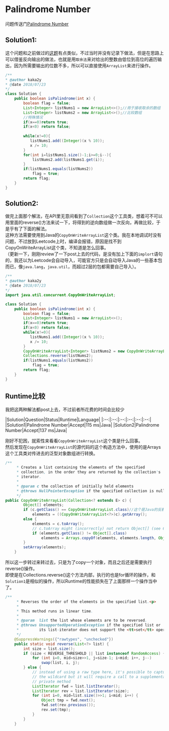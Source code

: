 # Palindrome Number
问题传送门[Palindrome Number](https://leetcode.com/problems/palindrome-number/description/)

## Solution1:
这个问题和之前做过的[这题](https://leetcode.com/problems/reverse-integer/description/)有点类似，不过当时并没有记录下做法，但是在思路上可以借鉴反向输出的做法，也就是用`取余法`来对给出的整数由低位到高位的遍历输出，因为所需要输出的位数不多，所以可以直接使用`ArrayList`来进行操作。
```java
/**
* @author kaka2y
* @date 2018/07/23
*/
class Solution {
    public boolean isPalindrome(int x) {
    	boolean flag = false;
        List<Integer> listNums1 = new ArrayList<>();//用于接收取余的数组
        List<Integer> listNums2 = new ArrayList<>();//比较数组
        //特殊情况
        if(x==0)return true;
        if(x<0) return false;
        
        while(x!=0){
           listNums1.add((Integer)(x % 10));
           x /= 10;
        }
        for(int i=listNums1.size()-1;i>=0;i--){
        	listNums2.add(listNums1.get(i));
        }
        if(listNums1.equals(listNums2))
        	flag = true;
        return flag;
    }
}
```
## Solution2:
做完上面那个解法，在API里无意间看到了`Collection`这个工具类，想着可不可以用里面的reverse()方法来试一下，将得到的逆向数组做一次反向，再做比较，于是乎有了下面的解法。  
这种方法需要使用到Java的`CopyOnWriteArrayList`这个类。我在本地调试时没有问题，不过放到Leetcode上时，编译会报错，原因是找不到CopyOnWriteArrayList这个类，不知道是怎么回事。  
（更新一下，刚刚review了一下post上去的代码，是没有加上下面的`implort`语句的，我还以为Leetcode会自动导入，可能官方只是会自动导入Java的一些基本包而已，像`java.lang`，`java.util`，而超过2层的包都需要自己导入）。

```java
/**
* @author kaka2y
* @date 2018/07/23
*/
import java.util.concurrent.CopyOnWriteArrayList;

class Solution {
    public boolean isPalindrome(int x) {
    	boolean flag = false;
        List<Integer> listNums1 = new ArrayList<>();
        if(x==0)return true;
        if(x<0) return false;
        while(x!=0){
           listNums1.add((Integer)(x % 10));
           x /= 10;
        }
        CopyOnWriteArrayList<Integer> listNums2 = new CopyOnWriteArrayList<>(listNums1);
        Collections.reverse(listNums2);
        if(listNums1.equals(listNums2))
        	flag = true;
        return flag;
    }
}
```
## Runtime比较
我把这两种解法都post上去，不过前者所花费的时间会比较少  

|Solution|Question|Status|Runtime|Language|
|:--:|:--:|:--:|:--:|:--:|:--:|
|Solution1|Palindrome Number|Accept|115 ms|Java|
|Solution2|Palindrome Number|Accept|137 ms|Java|

刚好不犯困，就索性来看看`CopyOnWriteArrayList`这个类是什么回事。  
然后发现在`CopyOnWriteArrayList`的源代码的这个构造方法中，使用的是Arrays这个工具类对传进去的泛型对象数组进行转换。  
```java
/**
     * Creates a list containing the elements of the specified
     * collection, in the order they are returned by the collection's
     * iterator.
     *
     * @param c the collection of initially held elements
     * @throws NullPointerException if the specified collection is null
     */
public CopyOnWriteArrayList(Collection<? extends E> c) {
        Object[] elements;
        if (c.getClass() == CopyOnWriteArrayList.class)//这个是Java的反射机制（即从实例对象反推出Java类）
            elements = ((CopyOnWriteArrayList<?>)c).getArray();
        else {
            elements = c.toArray();
            // c.toArray might (incorrectly) not return Object[] (see 6260652)
            if (elements.getClass() != Object[].class)
                elements = Arrays.copyOf(elements, elements.length, Object[].class);//转换
        }
        setArray(elements);
    }
```
所以这一步转过来转过去，只是为了copy一个对象，而且之后还是需要执行reverse()操作。  
即使是在Collections.reverse()这个方法内部，执行的也是for循环的操作，和`Solution1`是相似的操作，所以Runtime的性能损失在了上面那样一个操作当中了。
```java
/**
     * Reverses the order of the elements in the specified list.<p>
     *
     * This method runs in linear time.
     *
     * @param  list the list whose elements are to be reversed.
     * @throws UnsupportedOperationException if the specified list or
     *         its list-iterator does not support the <tt>set</tt> operation.
     */
    @SuppressWarnings({"rawtypes", "unchecked"})
    public static void reverse(List<?> list) {
        int size = list.size();
        if (size < REVERSE_THRESHOLD || list instanceof RandomAccess) {
            for (int i=0, mid=size>>1, j=size-1; i<mid; i++, j--)
                swap(list, i, j);
        } else {
            // instead of using a raw type here, it's possible to capture
            // the wildcard but it will require a call to a supplementary
            // private method
            ListIterator fwd = list.listIterator();
            ListIterator rev = list.listIterator(size);
            for (int i=0, mid=list.size()>>1; i<mid; i++) {
                Object tmp = fwd.next();
                fwd.set(rev.previous());
                rev.set(tmp);
            }
        }
    }
```
